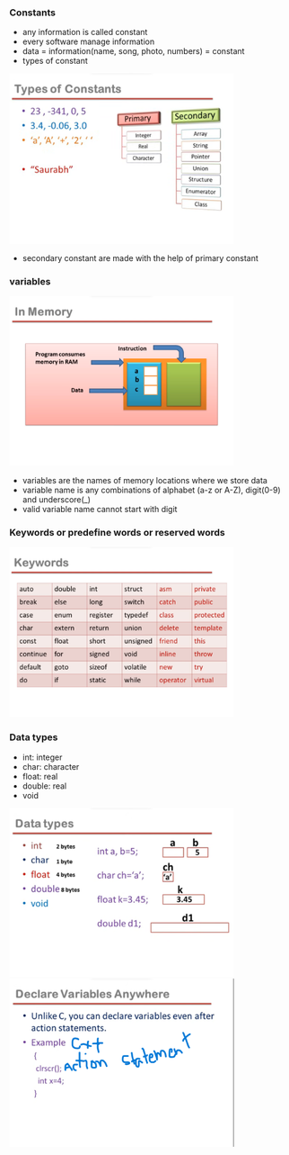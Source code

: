 ### Constants

- any information is called constant
- every software manage information
- data = information(name, song, photo, numbers) = constant
- types of constant

<img src="notes/type of constant.png" width="400">

- secondary constant are made with the help of primary constant

### variables

<img src="notes/in memory.png" width="400">

- variables are the names of memory locations where we store data
- variable name is any combinations of alphabet (a-z or A-Z), digit(0-9) and underscore(\_)
- valid variable name cannot start with digit

### Keywords or predefine words or reserved words

<img src="notes/keywords.png" width="400">

### Data types

- int: integer
- char: character
- float: real
- double: real
- void

<img src="notes/data types.png" width="400">

<img src="notes/declare variable.png" width="400">
